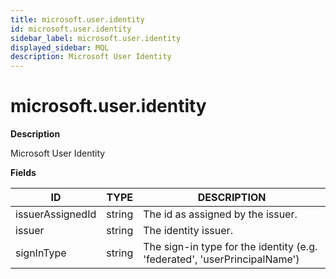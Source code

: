 ```yaml
---
title: microsoft.user.identity
id: microsoft.user.identity
sidebar_label: microsoft.user.identity
displayed_sidebar: MQL
description: Microsoft User Identity
---
```


# microsoft.user.identity

**Description**

Microsoft User Identity

**Fields**

| ID               | TYPE   | DESCRIPTION                                                               |
| ---------------- | ------ | ------------------------------------------------------------------------- |
| issuerAssignedId | string | The id as assigned by the issuer.                                         |
| issuer           | string | The identity issuer.                                                      |
| signInType       | string | The sign-in type for the identity (e.g. 'federated', 'userPrincipalName') |
